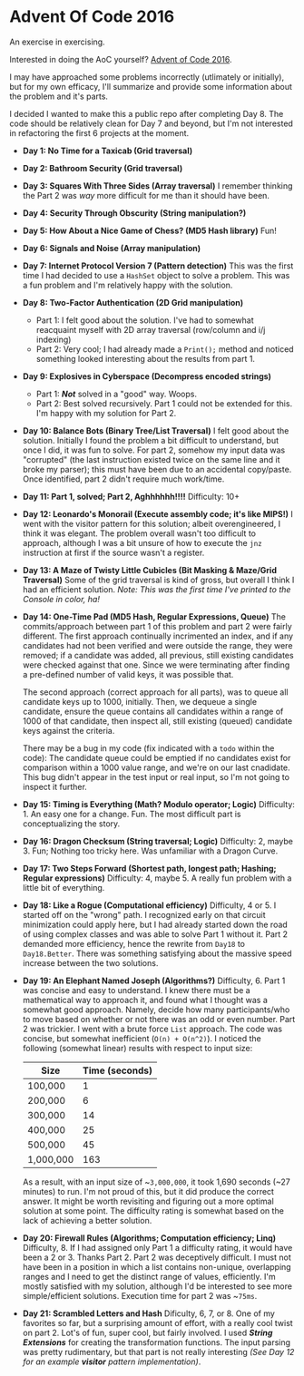 # Advent Of Code 2016
An exercise in exercising.

Interested in doing the AoC yourself?  [Advent of Code 2016](http://adventofcode.com/2016).

I may have approached some problems incorrectly (utlimately or initially), but for my own efficacy, I'll summarize and provide some information about the problem and it's parts.

I decided I wanted to make this a public repo after completing Day 8. The code should be relatively clean for Day 7 and beyond, but I'm not interested in refactoring the first 6 projects at the moment.

- **Day 1:  No Time for a Taxicab  (Grid traversal)**

- **Day 2: Bathroom Security (Grid traversal)**

- **Day 3: Squares With Three Sides (Array traversal)**
  I remember thinking the Part 2 was *way* more difficult for me than it should have been.

- **Day 4: Security Through Obscurity (String manipulation?)**

- **Day 5: How About a Nice Game of Chess? (MD5 Hash library)**
  Fun!
- **Day 6: Signals and Noise (Array manipulation)**

- **Day 7: Internet Protocol Version 7 (Pattern detection)**
  This was the first time I had decided to use a `HashSet` object to solve a problem.  This was a fun problem and I'm relatively happy with the solution.

- **Day 8: Two-Factor Authentication (2D Grid manipulation)**
  - Part 1: I felt good about the solution. I've had to somewhat reacquaint myself with 2D array traversal (row/column and i/j indexing)
  - Part 2: Very cool; I had already made a `Print();` method and noticed something looked interesting about the results from part 1.

- **Day 9: Explosives in Cyberspace (Decompress encoded strings)**
  - Part 1: ***Not*** solved in a "good" way. Woops.
  - Part 2: Best solved recursively. Part 1 could not be extended for this. I'm happy with my solution for Part 2.

- **Day 10: Balance Bots (Binary Tree/List Traversal)**
  I felt good about the solution. Initially I found the problem a bit difficult to understand, but once I did, it was fun to solve. For part 2, somehow my input data was "corrupted" (the last instruction existed twice on the same line and it broke my parser); this must have been due to an accidental copy/paste. Once identified, part 2 didn't require much work/time.

- **Day 11: Part 1, solved; Part 2, Aghhhhhh!!!!**
  Difficulty: 10+

- **Day 12: Leonardo's Monorail (Execute assembly code; it's like MIPS!)**
  I went with the visitor pattern for this solution; albeit overengineered, I think it was elegant. The problem overall wasn't too difficult to approach, although I was a bit unsure of how to execute the `jnz` instruction at first if the source wasn't a register.

- **Day 13: A Maze of Twisty Little Cubicles (Bit Masking & Maze/Grid Traversal)**
Some of the grid traversal is kind of gross, but overall I think I had an efficient solution. *Note: This was the first time I've printed to the Console in color, ha!*

- **Day 14: One-Time Pad (MD5 Hash, Regular Expressions, Queue)**
  The commits/approach between part 1 of this problem and part 2 were fairly different.  The first approach continually incrimented an index, and if any candidates had not been verified and were outside the range, they were removed; if a candidate was added, all previous, still existing candidates were checked against that one. Since we were terminating after finding a pre-defined number of valid keys, it was possible that.

  The second approach (correct approach for all parts), was to queue all candidate keys up to 1000, initially. Then, we dequeue a single candidate, ensure the queue contains all candidates within a range of 1000 of that candidate, then inspect all, still existing (queued) candidate keys against the criteria. 

  There may be a bug in my code (fix indicated with a `todo` within the code): The candidate queue could be emptied if no candidates exist for comparison within a 1000 value range, and we're on our last cnadidate. This bug didn't appear in the test input or real input, so I'm not going to inspect it further.

- **Day 15: Timing is Everything (Math? Modulo operator; Logic)**
  Difficulty: 1.
  An easy one for a change. Fun. The most difficult part is conceptualizing the story.

- **Day 16: Dragon Checksum (String traversal; Logic)**
  Difficulty: 2, maybe 3.
  Fun; Nothing too tricky here. Was unfamiliar with a Dragon Curve.

- **Day 17: Two Steps Forward (Shortest path, longest path; Hashing; Regular expressions)**
  Difficulty: 4, maybe 5.
  A really fun problem with a little bit of everything.

- **Day 18: Like a Rogue (Computational efficiency)**
  Difficulty, 4 or 5.
  I started off on the "wrong" path. I recognized early on that circuit minimization could apply here, but I had already started down the road of using complex classes and was able to solve Part 1 without it. Part 2 demanded more efficiency, hence the rewrite from `Day18` to `Day18.Better`.  There was something satisfying about the massive speed increase between the two solutions.

- **Day 19: An Elephant Named Joseph (Algorithms?)**
  Difficulty, 6.
  Part 1 was concise and easy to understand. I knew there must be a mathematical way to approach it, and found what I thought was a somewhat good approach. Namely, decide how many participants/who to move based on whether or not there was an odd or even number. Part 2 was trickier. I went with a brute force `List` approach. The code was concise, but somewhat inefficient (`O(n) + O(n^2)`). I noticed the following (somewhat linear) results with respect to input size:
  
  |   Size    | Time (seconds) |
  | --------- | -------------- |
  |   100,000 |              1 |
  |   200,000 |              6 |
  |   300,000 |             14 |
  |   400,000 |             25 |
  |   500,000 |             45 |
  | 1,000,000 |            163 |

  As a result, with an input size of ~`3,000,000`, it took 1,690 seconds (~27 minutes) to run. I'm not proud of this, but it did produce the correct answer. It might be worth revisiting and figuring out a more optimal solution at some point. The difficulty rating is somewhat based on the lack of achieving a better solution.

- **Day 20: Firewall Rules (Algorithms; Computation efficiency; Linq)**
Difficulty, 8. If I had assigned only Part 1 a difficulty rating, it would have been a 2 or 3.  Thanks Part 2.  Part 2 was deceptively difficult.  I must not have been in a position in which a list contains non-unique, overlapping ranges and I need to get the distinct range of values, efficiently. I'm mostly satisfied with my solution, although I'd be interested to see more simple/efficient solutions. Execution time for part 2 was ~`75ms`.

- **Day 21: Scrambled Letters and Hash**
Dificulty, 6, 7, or 8. One of my favorites so far, but a surprising amount of effort, with a really cool twist on part 2. Lot's of fun, super cool, but fairly involved. I used ***String Extensions*** for creating the transformation functions. The input parsing was pretty rudimentary, but that part is not really interesting *(See Day 12 for an example* ***visitor*** *pattern implementation)*.